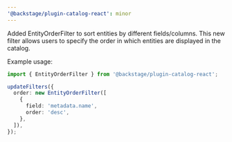 ```yaml
---
'@backstage/plugin-catalog-react': minor
---
```


Added EntityOrderFilter to sort entities by different fields/columns. This new filter allows users to specify the order in which entities are displayed in the catalog.

Example usage:

```ts
import { EntityOrderFilter } from '@backstage/plugin-catalog-react';

updateFilters({
  order: new EntityOrderFilter([
    {
      field: 'metadata.name',
      order: 'desc',
    },
  ]),
});
```
